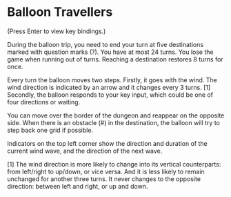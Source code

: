 # Balloon Travellers

(Press Enter to view key bindings.)

During the balloon trip, you need to end your turn at five destinations marked with question marks (?). You have at most 24 turns. You lose the game when running out of turns. Reaching a destination restores 8 turns for once.

Every turn the balloon moves two steps. Firstly, it goes with the wind. The wind direction is indicated by an arrow and it changes every 3 turns. [1] Secondly, the balloon responds to your key input, which could be one of four directions or waiting.

You can move over the border of the dungeon and reappear on the opposite side. When there is an obstacle (#) in the destination, the balloon will try to step back one grid if possible.

Indicators on the top left corner show the direction and duration of the current wind wave, and the direction of the next wave.

[1] The wind direction is more likely to change into its vertical counterparts: from left/right to up/down, or vice versa. And it is less likely to remain unchanged for another three turns. It never changes to the opposite direction: between left and right, or up and down.

